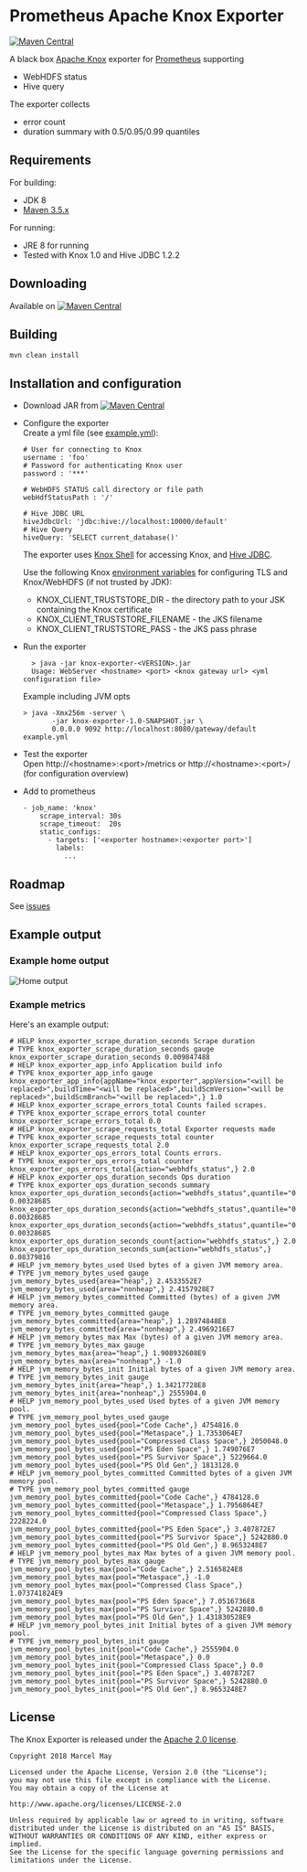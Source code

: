 Prometheus Apache Knox Exporter
=======

[![Maven Central](https://img.shields.io/maven-central/v/de.m3y.prometheus.exporter.knox/knox-exporter.svg?style=flat-square)](http://search.maven.org/#search%7Cga%7C1%7Cg%3A%22de.m3y.prometheus.exporter.knox%22%20AND%20a%3A%22knox-exporter%22)

A black box [Apache Knox](http://knox.apache.org) exporter for [Prometheus](https://prometheus.io/) supporting
* WebHDFS status 
* Hive query
    
The exporter collects 
* error count 
* duration summary with 0.5/0.95/0.99 quantiles

## Requirements
For building:
* JDK 8
* [Maven 3.5.x](http://maven.apache.org)

For running:
* JRE 8 for running
* Tested with Knox 1.0 and Hive JDBC 1.2.2

## Downloading

Available on [![Maven Central](https://img.shields.io/maven-central/v/de.m3y.prometheus.exporter.knox/knox-exporter.svg?style=flat-square)](http://search.maven.org/#search%7Cga%7C1%7Cg%3A%22de.m3y.prometheus.exporter.knox%22%20AND%20a%3A%22knox-exporter%22)

## Building

```mvn clean install```

## Installation and configuration

* Download JAR from [![Maven Central](https://img.shields.io/maven-central/v/de.m3y.prometheus.exporter.knox/knox-exporter.svg?style=flat-square)](http://search.maven.org/#search%7Cga%7C1%7Cg%3A%22de.m3y.prometheus.exporter.knox%22%20AND%20a%3A%22knox-exporter%22)

* Configure the exporter     
  Create a yml file (see [example.yml](example.yml)):
  ```
  # User for connecting to Knox
  username : 'foo'
  # Password for authenticating Knox user
  password : '***'
  
  # WebHDFS STATUS call directory or file path
  webHdfStatusPath : '/'
  
  # Hive JDBC URL
  hiveJdbcUrl: 'jdbc:hive://localhost:10000/default'
  # Hive Query
  hiveQuery: 'SELECT current_database()'
  ```

  The exporter uses [Knox Shell](https://knox.apache.org/books/knox-1-0-0/user-guide.html#Client+DSL+and+SDK+Details)
  for accessing Knox, and [Hive JDBC](https://cwiki.apache.org/confluence/display/Hive/HiveServer2+Clients#HiveServer2Clients-JDBC).

  Use the following Knox [environment variables](https://knox.apache.org/books/knox-1-0-0/user-guide.html#Basics)
  for configuring TLS and Knox/WebHDFS (if not trusted by JDK):
  * KNOX_CLIENT_TRUSTSTORE_DIR - the directory path to your JSK containing the Knox certificate
  * KNOX_CLIENT_TRUSTSTORE_FILENAME - the JKS filename
  * KNOX_CLIENT_TRUSTSTORE_PASS - the JKS pass phrase
 
* Run the exporter
  ```
    > java -jar knox-exporter-<VERSION>.jar
    Usage: WebServer <hostname> <port> <knox gateway url> <yml configuration file>
  ```
  Example including JVM opts
  ```
  > java -Xmx256m -server \
         -jar knox-exporter-1.0-SNAPSHOT.jar \
         0.0.0.0 9092 http://localhost:8080/gateway/default example.yml
  ```
  
* Test the exporter  
  Open http://\<hostname>:\<port>/metrics or http://\<hostname>:\<port>/ (for configuration overview)
   
* Add to prometheus
  ```
  - job_name: 'knox'
      scrape_interval: 30s
      scrape_timeout:  20s
      static_configs:
        - targets: ['<exporter hostname>:<exporter port>']
          labels:
            ...
  ```

## Roadmap

See [issues](../../issues)

## Example output

### Example home output

![Home output](apache_knox_exporter_home.png)

### Example metrics
Here's an example output:

```
# HELP knox_exporter_scrape_duration_seconds Scrape duration
# TYPE knox_exporter_scrape_duration_seconds gauge
knox_exporter_scrape_duration_seconds 0.009847488
# HELP knox_exporter_app_info Application build info
# TYPE knox_exporter_app_info gauge
knox_exporter_app_info{appName="knox_exporter",appVersion="<will be replaced>",buildTime="<will be replaced>",buildScmVersion="<will be replaced>",buildScmBranch="<will be replaced>",} 1.0
# HELP knox_exporter_scrape_errors_total Counts failed scrapes.
# TYPE knox_exporter_scrape_errors_total counter
knox_exporter_scrape_errors_total 0.0
# HELP knox_exporter_scrape_requests_total Exporter requests made
# TYPE knox_exporter_scrape_requests_total counter
knox_exporter_scrape_requests_total 2.0
# HELP knox_exporter_ops_errors_total Counts errors.
# TYPE knox_exporter_ops_errors_total counter
knox_exporter_ops_errors_total{action="webhdfs_status",} 2.0
# HELP knox_exporter_ops_duration_seconds Ops duration
# TYPE knox_exporter_ops_duration_seconds summary
knox_exporter_ops_duration_seconds{action="webhdfs_status",quantile="0.5",} 0.00328685
knox_exporter_ops_duration_seconds{action="webhdfs_status",quantile="0.95",} 0.00328685
knox_exporter_ops_duration_seconds{action="webhdfs_status",quantile="0.99",} 0.00328685
knox_exporter_ops_duration_seconds_count{action="webhdfs_status",} 2.0
knox_exporter_ops_duration_seconds_sum{action="webhdfs_status",} 0.08379816
# HELP jvm_memory_bytes_used Used bytes of a given JVM memory area.
# TYPE jvm_memory_bytes_used gauge
jvm_memory_bytes_used{area="heap",} 2.4533552E7
jvm_memory_bytes_used{area="nonheap",} 2.4157928E7
# HELP jvm_memory_bytes_committed Committed (bytes) of a given JVM memory area.
# TYPE jvm_memory_bytes_committed gauge
jvm_memory_bytes_committed{area="heap",} 1.28974848E8
jvm_memory_bytes_committed{area="nonheap",} 2.4969216E7
# HELP jvm_memory_bytes_max Max (bytes) of a given JVM memory area.
# TYPE jvm_memory_bytes_max gauge
jvm_memory_bytes_max{area="heap",} 1.908932608E9
jvm_memory_bytes_max{area="nonheap",} -1.0
# HELP jvm_memory_bytes_init Initial bytes of a given JVM memory area.
# TYPE jvm_memory_bytes_init gauge
jvm_memory_bytes_init{area="heap",} 1.34217728E8
jvm_memory_bytes_init{area="nonheap",} 2555904.0
# HELP jvm_memory_pool_bytes_used Used bytes of a given JVM memory pool.
# TYPE jvm_memory_pool_bytes_used gauge
jvm_memory_pool_bytes_used{pool="Code Cache",} 4754816.0
jvm_memory_pool_bytes_used{pool="Metaspace",} 1.7353064E7
jvm_memory_pool_bytes_used{pool="Compressed Class Space",} 2050048.0
jvm_memory_pool_bytes_used{pool="PS Eden Space",} 1.749076E7
jvm_memory_pool_bytes_used{pool="PS Survivor Space",} 5229664.0
jvm_memory_pool_bytes_used{pool="PS Old Gen",} 1813128.0
# HELP jvm_memory_pool_bytes_committed Committed bytes of a given JVM memory pool.
# TYPE jvm_memory_pool_bytes_committed gauge
jvm_memory_pool_bytes_committed{pool="Code Cache",} 4784128.0
jvm_memory_pool_bytes_committed{pool="Metaspace",} 1.7956864E7
jvm_memory_pool_bytes_committed{pool="Compressed Class Space",} 2228224.0
jvm_memory_pool_bytes_committed{pool="PS Eden Space",} 3.407872E7
jvm_memory_pool_bytes_committed{pool="PS Survivor Space",} 5242880.0
jvm_memory_pool_bytes_committed{pool="PS Old Gen",} 8.9653248E7
# HELP jvm_memory_pool_bytes_max Max bytes of a given JVM memory pool.
# TYPE jvm_memory_pool_bytes_max gauge
jvm_memory_pool_bytes_max{pool="Code Cache",} 2.5165824E8
jvm_memory_pool_bytes_max{pool="Metaspace",} -1.0
jvm_memory_pool_bytes_max{pool="Compressed Class Space",} 1.073741824E9
jvm_memory_pool_bytes_max{pool="PS Eden Space",} 7.0516736E8
jvm_memory_pool_bytes_max{pool="PS Survivor Space",} 5242880.0
jvm_memory_pool_bytes_max{pool="PS Old Gen",} 1.431830528E9
# HELP jvm_memory_pool_bytes_init Initial bytes of a given JVM memory pool.
# TYPE jvm_memory_pool_bytes_init gauge
jvm_memory_pool_bytes_init{pool="Code Cache",} 2555904.0
jvm_memory_pool_bytes_init{pool="Metaspace",} 0.0
jvm_memory_pool_bytes_init{pool="Compressed Class Space",} 0.0
jvm_memory_pool_bytes_init{pool="PS Eden Space",} 3.407872E7
jvm_memory_pool_bytes_init{pool="PS Survivor Space",} 5242880.0
jvm_memory_pool_bytes_init{pool="PS Old Gen",} 8.9653248E7
```
## License

The Knox Exporter is released under the [Apache 2.0 license](LICENSE).

```
Copyright 2018 Marcel May

Licensed under the Apache License, Version 2.0 (the "License");
you may not use this file except in compliance with the License.
You may obtain a copy of the License at

http://www.apache.org/licenses/LICENSE-2.0

Unless required by applicable law or agreed to in writing, software
distributed under the License is distributed on an "AS IS" BASIS,
WITHOUT WARRANTIES OR CONDITIONS OF ANY KIND, either express or implied.
See the License for the specific language governing permissions and
limitations under the License.
```
